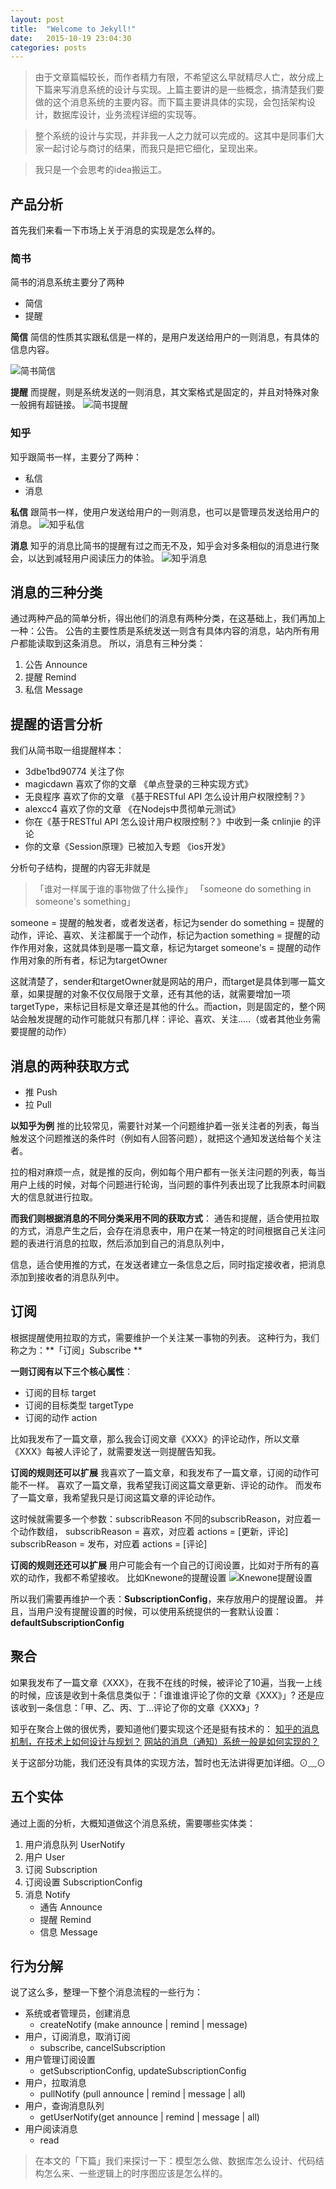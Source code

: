 ```yaml
---
layout: post
title:  "Welcome to Jekyll!"
date:   2015-10-19 23:04:30
categories: posts
---
```


> 由于文章篇幅较长，而作者精力有限，不希望这么早就精尽人亡，故分成上下篇来写消息系统的设计与实现。上篇主要讲的是一些概念，搞清楚我们要做的这个消息系统的主要内容。而下篇主要讲具体的实现，会包括架构设计，数据库设计，业务流程详细的实现等。

> 整个系统的设计与实现，并非我一人之力就可以完成的。这其中是同事们大家一起讨论与商讨的结果，而我只是把它细化，呈现出来。

> 我只是一个会思考的idea搬运工。

## 产品分析
首先我们来看一下市场上关于消息的实现是怎么样的。

### 简书
简书的消息系统主要分了两种
* 简信
* 提醒

**简信**
简信的性质其实跟私信是一样的，是用户发送给用户的一则消息，有具体的信息内容。

![简书简信](http://xia-dev.b0.upaiyun.com/c3aad7dc-5914-4c5c-9f88-34e40077d0ff.jpg)

**提醒**
而提醒，则是系统发送的一则消息，其文案格式是固定的，并且对特殊对象一般拥有超链接。
![简书提醒](http://xia-dev.b0.upaiyun.com/b0ee917e-0776-4aa9-bf4a-0a2cd33ca853.jpg)

### 知乎
知乎跟简书一样，主要分了两种：
* 私信
* 消息

**私信**
跟简书一样，使用户发送给用户的一则消息，也可以是管理员发送给用户的消息。
![知乎私信](http://xia-dev.b0.upaiyun.com/a6b102ed-d337-41d2-a5d3-b3923650de16.jpg)


**消息**
知乎的消息比简书的提醒有过之而无不及，知乎会对多条相似的消息进行聚会，以达到减轻用户阅读压力的体验。
![知乎消息](http://xia-dev.b0.upaiyun.com/5f90952e-2fe6-447f-affb-8a7c9a04d0ab.jpg)

## 消息的三种分类
通过两种产品的简单分析，得出他们的消息有两种分类，在这基础上，我们再加上一种：公告。
公告的主要性质是系统发送一则含有具体内容的消息，站内所有用户都能读取到这条消息。
所以，消息有三种分类：
1. 公告 Announce
2. 提醒 Remind
3. 私信 Message

## 提醒的语言分析
我们从简书取一组提醒样本：
* 3dbe1bd90774 关注了你
* magicdawn 喜欢了你的文章 《单点登录的三种实现方式》
* 无良程序 喜欢了你的文章 《基于RESTful API 怎么设计用户权限控制？》
* alexcc4 喜欢了你的文章 《在Nodejs中贯彻单元测试》
*  你在《基于RESTful API 怎么设计用户权限控制？》中收到一条 cnlinjie 的评论
*  你的文章《Session原理》已被加入专题 《ios开发》

分析句子结构，提醒的内容无非就是

>「谁对一样属于谁的事物做了什么操作」
「someone do something in someone's something」

someone = 提醒的触发者，或者发送者，标记为sender
do something = 提醒的动作，评论、喜欢、关注都属于一个动作，标记为action
something = 提醒的动作作用对象，这就具体到是哪一篇文章，标记为target
someone's = 提醒的动作作用对象的所有者，标记为targetOwner

这就清楚了，sender和targetOwner就是网站的用户，而target是具体到哪一篇文章，如果提醒的对象不仅仅局限于文章，还有其他的话，就需要增加一项targetType，来标记目标是文章还是其他的什么。而action，则是固定的，整个网站会触发提醒的动作可能就只有那几样：评论、喜欢、关注.....（或者其他业务需要提醒的动作）

## 消息的两种获取方式
* 推 Push
* 拉 Pull

**以知乎为例**
推的比较常见，需要针对某一个问题维护着一张关注者的列表，每当触发这个问题推送的条件时（例如有人回答问题），就把这个通知发送给每个关注者。

拉的相对麻烦一点，就是推的反向，例如每个用户都有一张关注问题的列表，每当用户上线的时候，对每个问题进行轮询，当问题的事件列表出现了比我原本时间戳大的信息就进行拉取。

**而我们则根据消息的不同分类采用不同的获取方式**：
通告和提醒，适合使用拉取的方式，消息产生之后，会存在消息表中，用户在某一特定的时间根据自己关注问题的表进行消息的拉取，然后添加到自己的消息队列中，

信息，适合使用推的方式，在发送者建立一条信息之后，同时指定接收者，把消息添加到接收者的消息队列中。

## 订阅
根据提醒使用拉取的方式，需要维护一个关注某一事物的列表。
这种行为，我们称之为：**「订阅」Subscribe **

**一则订阅有以下三个核心属性**：
* 订阅的目标 target
* 订阅的目标类型 targetType
* 订阅的动作 action

比如我发布了一篇文章，那么我会订阅文章《XXX》的评论动作，所以文章《XXX》每被人评论了，就需要发送一则提醒告知我。

**订阅的规则还可以扩展**
我喜欢了一篇文章，和我发布了一篇文章，订阅的动作可能不一样。
喜欢了一篇文章，我希望我订阅这篇文章更新、评论的动作。
而发布了一篇文章，我希望我只是订阅这篇文章的评论动作。

这时候就需要多一个参数：subscribReason
不同的subscribReason，对应着一个动作数组，
subscribReason = 喜欢，对应着 actions = [更新，评论]
subscribReason = 发布，对应着 actions = [评论]

**订阅的规则还还可以扩展**
用户可能会有一个自己的订阅设置，比如对于所有的喜欢的动作，我都不希望接收。
比如Knewone的提醒设置
![Knewone提醒设置](http://xia-dev.b0.upaiyun.com/80cc4aaf-0568-478c-8513-b8821e57520f.jpg)

所以我们需要再维护一个表：**SubscriptionConfig**，来存放用户的提醒设置。
并且，当用户没有提醒设置的时候，可以使用系统提供的一套默认设置：**defaultSubscriptionConfig**


## 聚合
如果我发布了一篇文章《XXX》，在我不在线的时候，被评论了10遍，当我一上线的时候，应该是收到十条信息类似于：「谁谁谁评论了你的文章《XXX》」?
还是应该收到一条信息：「甲、乙、丙、丁...评论了你的文章《XXX》」?

知乎在聚合上做的很优秀，要知道他们要实现这个还是挺有技术的：
[知乎的消息机制，在技术上如何设计与规划？](http://www.zhihu.com/question/22394809)
[网站的消息（通知）系统一般是如何实现的？](http://www.zhihu.com/question/20380990/answer/14960006)

关于这部分功能，我们还没有具体的实现方法，暂时也无法讲得更加详细。⊙﹏⊙

## 五个实体
通过上面的分析，大概知道做这个消息系统，需要哪些实体类：
1. 用户消息队列 UserNotify
2. 用户 User
3. 订阅 Subscription
4. 订阅设置 SubscriptionConfig
5. 消息 Notify
	- 通告 Announce
	- 提醒 Remind
	- 信息 Message

## 行为分解
说了这么多，整理一下整个消息流程的一些行为：

- 系统或者管理员，创建消息 
	- createNotify (make announce | remind | message)
- 用户，订阅消息，取消订阅
	- subscribe, cancelSubscription
- 用户管理订阅设置
	- getSubscriptionConfig, updateSubscriptionConfig
- 用户，拉取消息
	- pullNotify (pull announce | remind | message | all)
- 用户，查询消息队列
	- getUserNotify(get announce | remind | message | all)
- 用户阅读消息
	- read


> 在本文的「下篇」我们来探讨一下：模型怎么做、数据库怎么设计、代码结构怎么来、一些逻辑上的时序图应该是怎么样的。